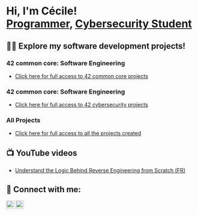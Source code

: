 <h1>Hi, I'm Cécile! <br/><a href="https://github.com/cduffaut">Programmer</a>, <a href="https://www.linkedin.com/in/cécile-duffaut-7524b8305/">Cybersecurity Student</a></h1>

<h2>👨‍💻 Explore my software development projects!</h2>

<h3> 42 common core: Software Engineering</h3>

  - [Click here for full access to 42 common core projects](https://github.com/cduffaut/42-projects-while-common-core)

<h3> 42 common core: Software Engineering</h3>

  - [Click here for full access to 42 cybersecurity projects](https://github.com/cduffaut/42-projects-specializing-in-cybersecurity)
    
<h3> All Projects</h3>

  - [Click here for full access to all the projects created](https://github.com/cduffaut?tab=repositories)

<h2>📺 YouTube videos</h2>

  - [Understand the Logic Behind Reverse Engineering from Scratch (FR)](https://www.youtube.com/watch?v=FGiS0pTf1x4&t=1092s)

<h2>🤳 Connect with me:</h2>

[<img align="left" alt="cduffaut | LinkedIn" width="22px" src="https://img.icons8.com/color/48/linkedin.png" />][linkedin]
[<img align="left" alt="cduffaut | YouTube" width="22px" src="https://img.icons8.com/color/48/youtube-play.png" />][youtube]

[linkedin]: https://www.linkedin.com/in/cécile-duffaut-7524b8305/
[youtube]: https://www.youtube.com/@cecilealicemarie
